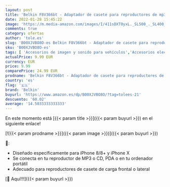 ```yaml
---
layout: post
title: 'Belkin F8V366bt - Adaptador de casete para reproductores de mp3 para iPhone 8/8+ y iPhone X  negro'
date: 2022-01-28 15:45:22
image: 'https://m.media-amazon.com/images/I/411sDXT0yxL._SL500_._SL400_.jpg'
comments: true
category: ofertas
author: 'tole.es'
slug: 'B00XJVBO8O-es Belkin F8V366bt - Adaptador de casete para reproductores...'
sku: 'B00XJVBO8O-es'
tags: [ 'Accesorios de imagen y sonido para vehículos','Accesorios electrónicos para vehículos','Adaptadores de audio y vídeo para vehículos','Electrónica','Electrónica para vehículos','belkin','iphone', ]
actualPrice: 9.99 EUR
currency: EUR
price: 9.99
comparePrice: 24.99 EUR
prodname: 'Belkin F8V366bt - Adaptador de casete para reproductores de mp3 para iPhone 8/8+ y iPhone X  negro'
country: 'es'
flag: '🇪🇸'
brand: 'Belkin'
buyurl: 'https://www.amazon.es/dp/B00XJVBO8O/?tag=tolees-21'
descuento: '60.02'
average: '14.5033333333333'
---
```


En este momento está [{{< param title >}}]({{< param buyurl >}}) en el siguiente enlace!

[![{{< param prodname >}}]({{< param image >}})]({{< param buyurl >}})

🔎:

- Diseñado específicamente para iPhone 8/8+ y iPhone X
- Se conecta en tu reproductor de MP3 o CD, PDA o en tu ordenador portátil
- Adecuado para reproductores de casete de carga frontal o lateral

[🛒 Aquí!!!]({{< param buyurl >}})
